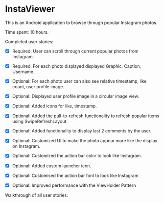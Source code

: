 InstaViewer
===========
This is an Android application to browse through popular Instagram photos.

Time spent: 10 hours.

Completed user stories:
- [x] Required: User can scroll through current popular photos from Instagram.
- [x] Required: For each photo displayed displayed Graphic, Caption, Username.
- [x] Optional: For each photo user can also see relative timestamp, like count, user profile image.
- [x] Optional: Displayed user profile image in a circular image view.
- [x] Optional: Added icons for like, timestamp.
- [x] Optional: Added the pull-to-refresh functionality to refresh popular items using SwipeRefreshLayout.
- [x] Optional: Added functionality to display last 2 comments by the user.
- [x] Optional: Customized UI to make the photo appear more like the display on Instagram.
- [x] Optional: Customized the action bar color to look like Instagram.    
- [x] Optional: Added custom launcher icon.  
- [x] Optional: Customised the action bar font to look like Instagram.
- [x] Optional: Improved performance with the ViewHolder Pattern
             

Walkthrough of all user stories:
